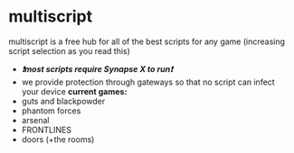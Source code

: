 # multiscript

multiscript is a free hub for all of the best scripts for any game (increasing script selection as you read this)
 * ***❗most scripts require Synapse X to run❗***
 * we provide protection through gateways so that no script can infect your device
 **current games:**
 * guts and blackpowder
 * phantom forces
 * arsenal
 * FRONTLINES
 * doors (+the rooms)
